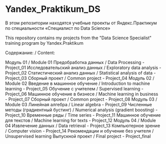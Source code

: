 # Yandex_Praktikum_DS
В этом репозитории находятся учебные проекты от Яндекс.Практикум по специальности «Специалист по Data Science» 

This repository contains my projects from the "Data Science Specialist" training program by Yandex.Praktikum

Содержание: / Content:

Модуль 01 / Module 01
Предобработка данных / Data Processing - Project_01
Исследовательский анализ данных / Exploratory data analysis - Project_02
Статистический анализ данных / Statistical analysis of data - Project_03
Сборный проект / Common project - Project_04
Модуль 02 / Module 02
Введение в машинное обучение / Introduction to machine learning - Project_05
Обучение с учителем / Supervised learning - Project_06
Машинное обучение в бизнесе / Machine learning in business - Project_07
Сборный проект / Common project - Project_08
Модуль 03 / Module 03
Линейная алгебра / Linear algebra - Project_09
Численные методы (градиентный бустинг) / Numerical analysis (gradient boosting) - Project_10
Временные ряды / Time series - Project_11
Машинное обучение для текстов / Machine learning for texts - Project_12
Модуль 04 / Module 04
Извлечение данных / Data retrieval - Project_13
Компьютерное зрение / Computer vision - Project_14
Рекомендации и обучение без учителя / Unsupervised learning
Выпускной проект / Final project - Project_final

